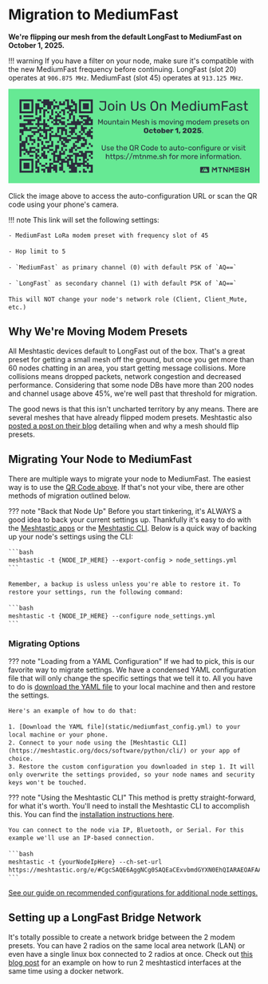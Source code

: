 # Migration to MediumFast

**We're flipping our mesh from the default LongFast to MediumFast on October 1, 2025.**

!!! warning
    If you have a filter on your node, make sure it's compatible with the new MediumFast frequency before continuing. LongFast (slot 20) operates at `906.875 MHz`. MediumFast (slot 45) operates at `913.125 MHz`.

[![MediumFast Flyer](static/mediumfast_flyer.png)](https://meshtastic.org/e/#CgcSAQE6AggNCg0SAQEaCExvbmdGYXN0EhQIARAEOAFAA0gBUB5oAcAGAcgGAQ)

Click the image above to access the auto-configuration URL or scan the QR code using your phone's camera.

!!! note
    This link will set the following settings:

    - MediumFast LoRa modem preset with frequency slot of 45

    - Hop limit to 5

    - `MediumFast` as primary channel (0) with default PSK of `AQ==`

    - `LongFast` as secondary channel (1) with default PSK of `AQ==`

    This will NOT change your node's network role (Client, Client_Mute, etc.)

## Why We're Moving Modem Presets

All Meshtastic devices default to LongFast out of the box. That's a great preset for getting a small mesh off the ground, but once you get more than 60 nodes chatting in an area, you start getting message collisions. More collisions means dropped packets, network congestion and decreased performance. Considering that some node DBs have more than 200 nodes and channel usage above 45%, we're well past that threshold for migration.

The good news is that this isn't uncharted territory by any means. There are several meshes that have already flipped modem presets. Meshtastic also [posted a post on their blog](https://meshtastic.org/blog/why-your-mesh-should-switch-from-longfast/) detailing when and why a mesh should flip presets.

## Migrating Your Node to MediumFast

There are multiple ways to migrate your node to MediumFast. The easiest way is to use the [QR Code above](https://meshtastic.org/e/#CgcSAQE6AggNCg0SAQEaCExvbmdGYXN0EhQIARAEOAFAA0gBUB5oAcAGAcgGAQ). If that's not your vibe, there are other methods of migration outlined below.

??? note "Back that Node Up"
    Before you start tinkering, it's ALWAYS a good idea to back your current settings up. Thankfully it's easy to do with the [Meshtastic apps](https://meshtastic.org/docs/software/) or the [Meshtastic CLI](https://meshtastic.org/docs/software/python/cli/). Below is a quick way of backing up your node's settings using the CLI:

    ```bash
    meshtastic -t {NODE_IP_HERE} --export-config > node_settings.yml
    ```

    Remember, a backup is usless unless you're able to restore it. To restore your settings, run the following command:

    ```bash
    meshtastic -t {NODE_IP_HERE} --configure node_settings.yml
    ```

### Migrating Options

??? note "Loading from a YAML Configuration"
    If we had to pick, this is our favorite way to migrate settings. We have a condensed YAML configuration file that will only change the specific settings that we tell it to. All you have to do is [download the YAML file](static/mediumfast_config.yml) to your local machine and then and restore the settings.

    Here's an example of how to do that:

    1. [Download the YAML file](static/mediumfast_config.yml) to your local machine or your phone.
    2. Connect to your node using the [Meshtastic CLI](https://meshtastic.org/docs/software/python/cli/) or your app of choice.
    3. Restore the custom configuration you downloaded in step 1. It will only overwrite the settings provided, so your node names and security keys won't be touched.

??? note "Using the Meshtastic CLI"
    This method is pretty straight-forward, for what it's worth. You'll need to install the Meshtastic CLI to accomplish this. You can find the [installation instructions here](https://meshtastic.org/docs/software/python/cli/).

    You can connect to the node via IP, Bluetooth, or Serial. For this example we'll use an IP-based connection.

    ```bash
    meshtastic -t {yourNodeIpHere} --ch-set-url https://meshtastic.org/e/#CgcSAQE6AggNCg0SAQEaCExvbmdGYXN0EhQIARAEOAFAA0gBUB5oAcAGAcgGAQ
    ```

<!-- ??? note "Mobile App Manual Migration"
    Listen, I'm only writing up this section because some of y'all are sadists and like to do things the hard way. You do you, but also why? -->

[See our guide on recommended configurations for additional node settings.](/config)

## Setting up a LongFast Bridge Network

It's totally possible to create a network bridge between the 2 modem presets. You can have 2 radios on the same local area network (LAN) or even have a single linux box connected to 2 radios at once. Check out [this blog post](https://kr4ccz.net/posts/meshtastic/bridge/) for an example on how to run 2 meshtasticd interfaces at the same time using a docker network.
